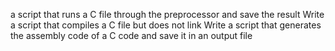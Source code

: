 a script that runs a C file through the preprocessor and save the result
Write a script that compiles a C file but does not link
Write a script that generates the assembly code of a C code and save it in an output file
